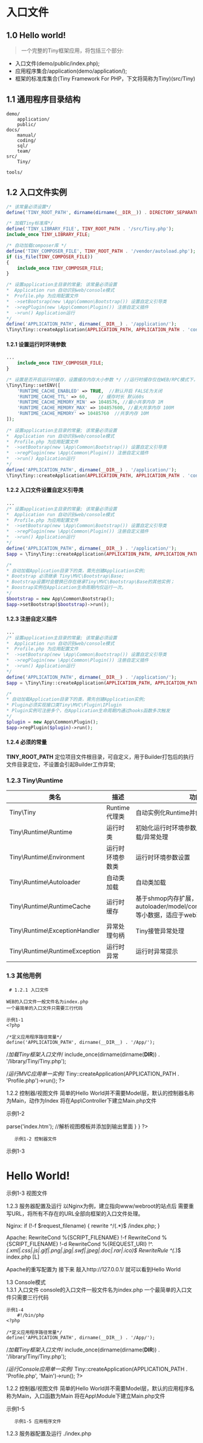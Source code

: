 入口文件
====

1.0 Hello world!
----

> 一个完整的Tiny框架应用，将包括三个部分:   
* 入口文件(demo/public/index.php);   
* 应用程序集合/application(demo/application/);   
* 框架的标准库集合(Tiny Framework For PHP，下文将简称为Tiny)(src/Tiny)    


1.1 通用程序目录结构
----

```
demo/   
    application/
    public/ 
docs/
    manual/
    coding/
    sql/
    team/
src/
    Tiny/
    
tools/
```

1.2 入口文件实例
----
```php
/* 该常量必须设置*/
define('TINY_ROOT_PATH', dirname(dirname(__DIR__)) . DIRECTORY_SEPARATOR);

/* 加载Tiny标准库*/
define('TINY_LIBRARY_FILE', TINY_ROOT_PATH . '/src/Tiny.php');
include_once TINY_LIBRARY_FILE;

/* 自动加载composer库 */
define('TINY_COMPOSER_FILE', TINY_ROOT_PATH . '/vendor/autoload.php');
if (is_file(TINY_COMPOSER_FILE)) 
{
    include_once TINY_COMPOSER_FILE;
}

/* 设置application主目录的常量; 该常量必须设置 
*  Application run 自动识别web/console模式
*  Profile.php 为应用配置文件
*  ->setBootsrap(new \App\Common\Bootstrap()) 设置自定义引导类
*  ->regPlugin(new \App\Common\Plugin()) 注册自定义插件
*  ->run() Application运行
*/
define('APPLICATION_PATH', dirname(__DIR__) . '/application/');
\Tiny\Tiny::createApplication(APPLICATION_PATH, APPLICATION_PATH . 'config/profile.php')->run();
```

#### 1.2.1 设置运行时环境参数  
```php
...
    include_once TINY_COMPOSER_FILE;
}

/* 设置是否开启运行时缓存，设置缓存内存大小参数 */ //运行时缓存仅在WEB/RPC模式下，Linux生产环境，安装了shmop内存扩展时生效
\Tiny\Tiny::setENV([  
    'RUNTIME_CACHE_ENABLED' => TRUE,  //默认开启 FALSE为关闭
    'RUNTIME_CACHE_TTL' => 60,    // 缓存时长 默认60s
    'RUNTIME_CACHE_MEMORY_MIN' => 1048576, //最小共享内存 1M
    'RUNTIME_CACHE_MEMORY_MAX' => 104857600, //最大共享内存 100M
    'RUNTIME_CACHE_MEMORY' => 10485760  //共享内存 10M
]);
 
/* 设置application主目录的常量; 该常量必须设置 
*  Application run 自动识别web/console模式
*  Profile.php 为应用配置文件
*  ->setBootsrap(new \App\Common\Bootstrap()) 设置自定义引导类
*  ->regPlugin(new \App\Common\Plugin()) 注册自定义插件
*  ->run() Application运行
*/
define('APPLICATION_PATH', dirname(__DIR__) . '/application/');
\Tiny\Tiny::createApplication(APPLICATION_PATH, APPLICATION_PATH . 'config/profile.php')->run();
```
#### 1.2.2 入口文件设置自定义引导类  
```php
...
/* 设置application主目录的常量; 该常量必须设置 
*  Application run 自动识别web/console模式
*  Profile.php 为应用配置文件
*  ->setBootsrap(new \App\Common\Bootstrap()) 设置自定义引导类
*  ->regPlugin(new \App\Common\Plugin()) 注册自定义插件
*  ->run() Application运行
*/
define('APPLICATION_PATH', dirname(__DIR__) . '/application/');
$app = \Tiny\Tiny::createApplication(APPLICATION_PATH, APPLICATION_PATH . 'config/profile.php');

/* 
* 自动加载Application目录下的类，需先创建Application实例;
* Bootstrap 必须继承 Tiny\MVC\Bootstrap\Base;
* Bootstrap设置时会替换已存在继承Tiny\MVC\Bootstrap\Base的其他实例；
* Boostrap实例在Application生命周期内仅运行一次。
*/
$bootstrap = new App\Common\Bootstrap(); 
$app->setBootstrap($bootstrap)->run();
```
#### 1.2.3 注册自定义插件
```php
...
/* 设置application主目录的常量; 该常量必须设置 
*  Application run 自动识别web/console模式
*  Profile.php 为应用配置文件
*  ->setBootsrap(new \App\Common\Bootstrap()) 设置自定义引导类
*  ->regPlugin(new \App\Common\Plugin()) 注册自定义插件
*  ->run() Application运行
*/
define('APPLICATION_PATH', dirname(__DIR__) . '/application/');
$app = \Tiny\Tiny::createApplication(APPLICATION_PATH, APPLICATION_PATH . 'config/profile.php');

/* 
* 自动加载Application目录下的类，需先创建Application实例;
* Plugin必须实现接口类Tiny\MVC\Plugin\IPlugin
* Plugin实例可注册多个，在Application生命周期内通过hooks函数多次触发
*/
$plugin = new App\Common\Plugin(); 
$app->regPlugin($plugin)->run();
```

#### 1.2.4 必须的常量
<b>TINY_ROOT_PATH</b> 定位项目文件根目录，可自定义，用于Builder打包后的执行文件目录定位，不设置会引起Builder工作异常;

### 1.2.3 Tiny\Runtime
类名 | 描述 | 功能 |
-- | -- | -- |
Tiny\Tiny | Runtime代理类 | 自动实例化Runtime并创建Application实例 |
Tiny\Runtime\Runtime | 运行时类 | 初始化运行时环境参数/运行时缓存/类自动加载/异常处理 |
Tiny\Runtime\Environment | 运行时环境参数类 | 运行时环境参数设置 |
Tiny\Runtime\Autoloader | 自动类加载 | 自动类加载 |
Tiny\Runtime\RuntimeCache | 运行时缓存 | 基于shmop内存扩展，缓存autoloader/model/controller/configuration等小数据，适应于web环境下 |
Tiny\Runtime\ExceptionHandler | 异常处理句柄  | Tiny接管异常处理 |
Tiny\Runtime\RuntimeException | 运行时异常  | 运行时异常提示 |

### 1.3 其他用例  





     # 1.2.1 入口文件
     
    WEB的入口文件一般文件名为index.php
    一个最简单的入口文件只需要三行代码
 
    示例1-1
    <?php

    /*定义应用程序路径常量*/
    define('APPLICATION_PATH', dirname(__DIR__) . '/App/');
 
   /*加载Tiny框架入口文件*/
   include_once(dirname(dirname(__DIR__)) . '/library/Tiny/Tiny.php');
 
   /*运行MVC应用单一实例*/
   Tiny::createApplication(APPLICATION_PATH . 'Profile.php')->run();
   ?>
 
1.2.2 控制器/视图文件
  简单的Hello World并不需要Model层，默认的控制器名称为Main，动作为Index
  将在App\Controller下建立Main.php文件
  
  示例1-2
  <?php
  #头部注释省略
  namespace App\Controller;
  
  /**
   *@desc 实现HelloWorld的控制器
   *@package App.Controller
   *@since 日期
   *@final  日期
   */
  class Main extends Tiny\MVC\Controller\Controller
  {
         /**
          *@desc 输出HelloWorld的首页
          *@access public
          *@param void
          *@return void
         public function indexAction()
         {
                   $this->parse('index.htm');   //解析视图模板并添加到输出里面
          }
  }   
?>
       示例1-2 控制器文件
 
 示例1-3
  <html>
      <head>
           <title>Hello World!</title>
      </head>
      <body>
           <h1>Hello World!</h1>
      </body>
  </html>
             示例1-3 视图文件
 
 
1.2.3 服务器配置及运行
 以Nginx为例，建立指向www/webroot的站点后
 需要重写URL，将所有不存在的URL全部向框架的入口文件处理。
     
Nginx:
if (!-f $request_filename) 
{
     rewrite ^/(.*)$ /index.php;
}
 
Apache:
RewriteCond %{SCRIPT_FILENAME} !-f
RewriteCond %{SCRIPT_FILENAME} !-d
RewriteCond %{REQUEST_URI} !^.*(\.xml|\.css|\.js|\.gif|\.png|\.jpg|\.swf|\.jpeg|\.doc|\.rar|\.ico)$
RewriteRule ^(.*)$ index.php [L]

   
Apache的重写配置为
接下来 敲入http://127.0.0.1/ 就可以看到Hello World
 
1.3 Console模式  
    1.3.1 入口文件
 console的入口文件一般文件名为index.php
  一个最简单的入口文件只需要三行代码
 
    示例1-4
        #!/bin/php
    <?php

    /*定义应用程序路径常量*/
    define('APPLICATION_PATH', dirname(__DIR__) . '/App/');
 
   /*加载Tiny框架入口文件*/
   include_once(dirname(dirname(__DIR__)) . '/library/Tiny/Tiny.php');
 
   /*运行Console应用单一实例*/
   Tiny::createApplication(APPLICATION_PATH . 'Profile.php', 'Main')->run();
   ?>
 
1.2.2 控制器/视图文件
  简单的Hello World并不需要Model层，默认的应用程序名称为Main，入口函数为Main
  将在App\Module下建立Main.php文件
  
  示例1-5
  <?php
  #头部注释省略
  namespace App\Module;
  
  /**
   *@desc 实现HelloWorld的控制器
   *@package App.Controller
   *@since 日期
   *@final  日期
   */
  class Main extends Tiny\Console\Application
  {
         /**
          *@desc 输出HelloWorld的首页
          *@access public
          *@param void
          *@return void
         public function mainAction($argv, $argc)
         {
                   echo "hello World";
          }
  }   
?>
       示例1-5 应用程序文件
 
 
1.2.3 服务器配置及运行
 ./index.php
